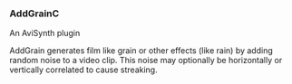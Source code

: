 ### AddGrainC ###

An AviSynth plugin

AddGrain generates film like grain or other effects (like rain) by adding
random noise to a video clip.  This noise may optionally be horizontally 
or vertically correlated to cause streaking.

